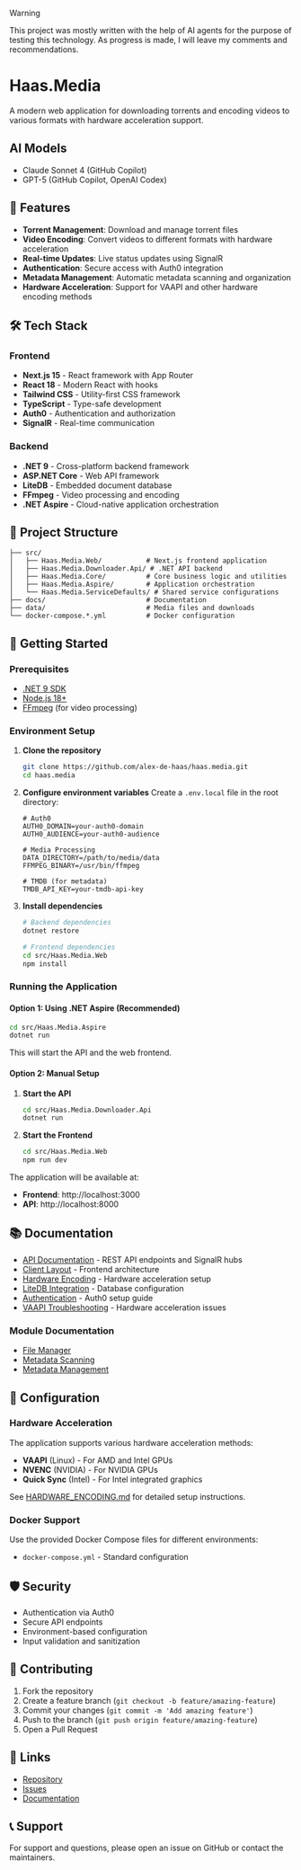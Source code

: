 > [!WARNING] 
> This project was mostly written with the help of AI agents for the purpose of testing this technology. As progress is made, I will leave my comments and recommendations.

# Haas.Media

A modern web application for downloading torrents and encoding videos to various formats with hardware acceleration support.

## AI Models

- Claude Sonnet 4 (GitHub Copilot)
- GPT-5 (GitHub Copilot, OpenAI Codex)

## 🚀 Features

- **Torrent Management**: Download and manage torrent files
- **Video Encoding**: Convert videos to different formats with hardware acceleration
- **Real-time Updates**: Live status updates using SignalR
- **Authentication**: Secure access with Auth0 integration
- **Metadata Management**: Automatic metadata scanning and organization
- **Hardware Acceleration**: Support for VAAPI and other hardware encoding methods

## 🛠️ Tech Stack

### Frontend
- **Next.js 15** - React framework with App Router
- **React 18** - Modern React with hooks
- **Tailwind CSS** - Utility-first CSS framework
- **TypeScript** - Type-safe development
- **Auth0** - Authentication and authorization
- **SignalR** - Real-time communication

### Backend
- **.NET 9** - Cross-platform backend framework
- **ASP.NET Core** - Web API framework
- **LiteDB** - Embedded document database
- **FFmpeg** - Video processing and encoding
- **.NET Aspire** - Cloud-native application orchestration

## 📁 Project Structure

```
├── src/
│   ├── Haas.Media.Web/           # Next.js frontend application
│   ├── Haas.Media.Downloader.Api/ # .NET API backend
│   ├── Haas.Media.Core/          # Core business logic and utilities
│   ├── Haas.Media.Aspire/        # Application orchestration
│   └── Haas.Media.ServiceDefaults/ # Shared service configurations
├── docs/                         # Documentation
├── data/                         # Media files and downloads
└── docker-compose.*.yml          # Docker configuration
```

## 🚦 Getting Started

### Prerequisites

- [.NET 9 SDK](https://dotnet.microsoft.com/download)
- [Node.js 18+](https://nodejs.org/)
- [FFmpeg](https://ffmpeg.org/) (for video processing)

### Environment Setup

1. **Clone the repository**
   ```bash
   git clone https://github.com/alex-de-haas/haas.media.git
   cd haas.media
   ```

2. **Configure environment variables**
   Create a `.env.local` file in the root directory:
   ```env
   # Auth0
   AUTH0_DOMAIN=your-auth0-domain
   AUTH0_AUDIENCE=your-auth0-audience
   
   # Media Processing
   DATA_DIRECTORY=/path/to/media/data
   FFMPEG_BINARY=/usr/bin/ffmpeg
   
   # TMDB (for metadata)
   TMDB_API_KEY=your-tmdb-api-key
   ```

3. **Install dependencies**
   ```bash
   # Backend dependencies
   dotnet restore
   
   # Frontend dependencies
   cd src/Haas.Media.Web
   npm install
   ```

### Running the Application

#### Option 1: Using .NET Aspire (Recommended)
```bash
cd src/Haas.Media.Aspire
dotnet run
```

This will start the API and the web frontend.

#### Option 2: Manual Setup
1. **Start the API**
   ```bash
   cd src/Haas.Media.Downloader.Api
   dotnet run
   ```

2. **Start the Frontend**
   ```bash
   cd src/Haas.Media.Web
   npm run dev
   ```

The application will be available at:
- **Frontend**: http://localhost:3000
- **API**: http://localhost:8000

## 📚 Documentation

- [API Documentation](docs/API.md) - REST API endpoints and SignalR hubs
- [Client Layout](docs/CLIENT_LAYOUT.md) - Frontend architecture
- [Hardware Encoding](docs/HARDWARE_ENCODING.md) - Hardware acceleration setup
- [LiteDB Integration](docs/LITEDB_INTEGRATION.md) - Database configuration
- [Authentication](docs/README-AUTH.md) - Auth0 setup guide
- [VAAPI Troubleshooting](docs/VAAPI_TROUBLESHOOTING.md) - Hardware acceleration issues

### Module Documentation
- [File Manager](docs/Modules/FILE_MANAGER.md)
- [Metadata Scanning](docs/Modules/METADATA_SCANNING.md)
- [Metadata Management](docs/Modules/METADATA.md)

## 🔧 Configuration

### Hardware Acceleration
The application supports various hardware acceleration methods:
- **VAAPI** (Linux) - For AMD and Intel GPUs
- **NVENC** (NVIDIA) - For NVIDIA GPUs
- **Quick Sync** (Intel) - For Intel integrated graphics

See [HARDWARE_ENCODING.md](docs/HARDWARE_ENCODING.md) for detailed setup instructions.

### Docker Support
Use the provided Docker Compose files for different environments:
- `docker-compose.yml` - Standard configuration

## 🛡️ Security

- Authentication via Auth0
- Secure API endpoints
- Environment-based configuration
- Input validation and sanitization

## 🤝 Contributing

1. Fork the repository
2. Create a feature branch (`git checkout -b feature/amazing-feature`)
3. Commit your changes (`git commit -m 'Add amazing feature'`)
4. Push to the branch (`git push origin feature/amazing-feature`)
5. Open a Pull Request

## 🔗 Links

- [Repository](https://github.com/alex-de-haas/haas.media)
- [Issues](https://github.com/alex-de-haas/haas.media/issues)
- [Documentation](docs/)

## 📞 Support

For support and questions, please open an issue on GitHub or contact the maintainers.
